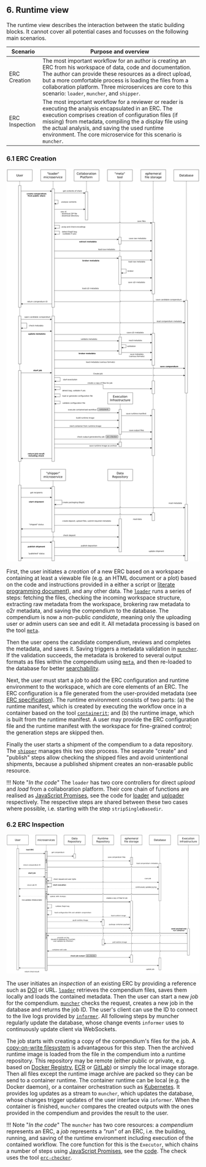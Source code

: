 ## 6. Runtime view

The runtime view describes the interaction between the static building blocks.
It cannot cover all potential cases and focusses on the following main scenarios.

**Scenario** | **Purpose and overview**
------ | ------
ERC Creation | The most important workflow for an author is creating an ERC from his workspace of data, code and documentation. The author can provide these resources as a direct upload, but a more comfortable process is loading the files from a collaboration platform. Three microservices are core to this scenario: `loader`, `muncher`, and `shipper`.
ERC Inspection | The most important workflow for a reviewer or reader is executing the analysis encapsulated in an ERC. The execution comprises creation of configuration files (if missing) from metadata, compiling the a display file using the actual analysis, and saving the used runtime environment. The core microservice for this scenario is `muncher`.

### 6.1 ERC Creation

[![runtime view ERC creation](img/6.1-runtime-view-creation.png)](img/6.1-runtime-view-creation.png)

First, the user initiates a _creation_ of a new ERC based on a workspace containing at least a viewable file (e.g. an HTML document or a plot) based on the code and instructions provided in a either a script or [literate programming document](/glossary#literate-programming)), and any other data.
The [`loader`](#531-whitebox-microservices) runs a series of steps: fetching the files, checking the incoming workspace structure, extracting raw metadata from the workspace, brokering raw metadata to o2r metadata, and saving the compendium to the database.
The compendium is now a non-public _candidate_, meaning only the uploading user or admin users can see and edit it.
All metadata processing is based on the tool [`meta`](#533-whitebox-tools).

Then the user opens the candidate compendium, reviews and completes the metadata, and saves it.
Saving triggers a metadata validation in [`muncher`](#531-whitebox-microservices).
If the validation succeeds, the metadata is brokered to several output formats as files within the compendium using [`meta`](#533-whitebox-tools), and then re-loaded to the database for better [searchability](#532-whitebox-database).

Next, the user must start a _job_ to add the ERC configuration and runtime environment to the workspace, which are core elements of an ERC.
The ERC configuration is a file generated from the user-provided metadata (see [ERC specification](https://o2r.info/erc-spec/spec/#erc-configuration-file)).
The runtime environment consists of two parts: (a) the runtime manifest, which is created by executing the workflow once in a container based on the tool [`containerit`](#533-whitebox-tools); and (b) the runtime image, which is built from the runtime manifest.
A user may provide the ERC configuration file and the runtime manifest with the workspace for fine-grained control; the generation steps are skipped then.

Finally the user starts a shipment of the compendium to a data repository.
The [`shipper`](#531-whitebox-microservices) manages this two step process.
The separate "create" and "publish" steps allow checking the shipped files and avoid unintentional shipments, because a published shipment creates an non-erasable public resource.

!!! Note "_In the code_"
    The `loader` has two core controllers for direct _upload_ and _load_ from a collaboration platform.
    Their core chain of functions are realised as [JavaScript Promises](/glossary#javascript-promises), see the code for [loader](https://github.com/o2r-project/o2r-loader/blob/master/lib/loader.js#L48) and [uploader](https://github.com/o2r-project/o2r-loader/blob/master/lib/uploader.js#L44) respectively.
    The respective steps are shared between these two cases where possible, i.e. starting with the step `stripSingleBasedir`.

### 6.2 ERC Inspection

[![runtime view ERC inspection](img/6.2-runtime-view-inspection.png)](img/6.2-runtime-view-inspection.png)

The user initiates an _inspection_ of an existing ERC by providing a reference such as [DOI](/glossary#doi) or URL.
[`loader`](#531-whitebox-microservices) retrieves the compendium files, saves them locally and loads the contained metadata.
Then the user can start a new _job_ for the compendium.
[`muncher`](#531-whitebox-microservices) checks the request, creates a new job in the database and returns the job ID.
The user's client can use the ID to connect to the live logs provided by [`informer`](#531-whitebox-microservices).
All following steps by muncher regularly update the database, whose change events `informer` uses to continuously update client via WebSockets.

The job starts with creating a copy of the compendium's files for the job.
A [copy-on-write filesystem](https://en.wikipedia.org/wiki/Copy-on-write) is advantageous for this step.
Then the archived runtime image is loaded from the file in the compendium into a runtime repository.
This repository may be remote (either public or private, e.g. based on [Docker Registry](https://github.com/docker/distribution), [ECR](https://aws.amazon.com/ecr/) or [GitLab](https://docs.gitlab.com/ce/user/project/container_registry.html)) or simply the local image storage.
Then all files except the runtime image archive are packed so they can be send to a container runtime.
The container runtime can be local (e.g. the Docker daemon), or a container orchestration such as [Kubernetes](https://en.wikipedia.org/wiki/Kubernetes).
It provides log updates as a stream to `muncher`, which updates the database, whose changes trigger updates of the user interface via `informer`.
When the container is finished, `muncher` compares the created outputs with the ones provided in the compendium and provides the result to the user.

!!! Note "_In the code_"
    The `muncher` has two core resources: a _compendium_ represents an ERC, a _job_ represents a _"run"_ of an ERC, i.e. the building, running, and saving of the runtime environment including execution of the contained workflow.
    The core function for this is the `Executor`, which chains a number of steps using [JavaScript Promises](/glossary#javascript-promises), see the [code](https://github.com/o2r-project/o2r-muncher/blob/master/lib/executor.js#L1306).
    The check uses the tool [`erc-checker`](https://github.com/o2r-project/erc-checker).
